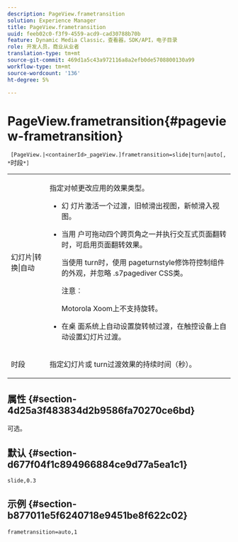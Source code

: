 ```yaml
---
description: PageView.frametransition
solution: Experience Manager
title: PageView.frametransition
uuid: feeb02c0-f3f9-4559-acd9-cad30788b70b
feature: Dynamic Media Classic，查看器，SDK/API，电子目录
role: 开发人员，商业从业者
translation-type: tm+mt
source-git-commit: 469d1a5c43a972116a8a2efb0de5708800130a99
workflow-type: tm+mt
source-wordcount: '136'
ht-degree: 5%

---
```



# PageView.frametransition{#pageview-frametransition}

` [PageView.|<containerId>_pageView.]frametransition=slide|turn|auto[, *`时段`*]`

<table id="table_625D0EEDA21B46FEA3F5CF7DDF769B50"> 
 <tbody> 
  <tr> 
   <td colname="col1"> <p> <span class="codeph"> 幻灯片|转换|自动</span> </p> </td> 
   <td colname="col2"> <p> 指定对帧更改应用的效果类型。 </p> <p> 
     <ul id="ul_4224B7C2722A4185A8BD48703D019AA1"> 
      <li id="li_8482037F8E1C4F11A84DF51790A073FE"> <p><span class="codeph"> 幻</span> 灯片激活一个过渡，旧帧滑出视图，新帧滑入视图。 </p> </li> 
      <li id="li_CE9A99564DF348D0A76AB2A5945155A5"> <p><span class="codeph"> 当用</span> 户可拖动四个跨页角之一并执行交互式页面翻转时，可启用页面翻转效果。 </p> <p>当使用<span class="codeph"> turn</span>时，使用<span class="codeph"> pageturnstyle</span>修饰符控制组件的外观，并忽略<span class="codeph"> .s7pagediver</span> CSS类。 </p> <p>注意︰  <p><span class="codeph"> Motorola </span> Xoom上不支持旋转。 </p> </p> </li> 
      <li id="li_79F85B0429CD4B389399FB3823FE767F"> <p> <span class="codeph"> 在桌</span> 面系统上自动设置旋转帧过渡，在触控设备上自动设置幻灯片过渡。 </p> </li> 
     </ul> </p> </td> 
  </tr> 
  <tr> 
   <td colname="col1"> <p><span class="codeph"><span class="varname"> 时段</span></span> </p> </td> 
   <td colname="col2"> <p>指定<span class="codeph">幻灯片</span>或<span class="codeph"> turn</span>过渡效果的持续时间（秒）。 </p> </td> 
  </tr> 
 </tbody> 
</table>

## 属性 {#section-4d25a3f483834d2b9586fa70270ce6bd}

可选。

## 默认 {#section-d677f04f1c894966884ce9d77a5ea1c1}

`slide,0.3`

## 示例 {#section-b877011e5f6240718e9451be8f622c02}

`frametransition=auto,1`
